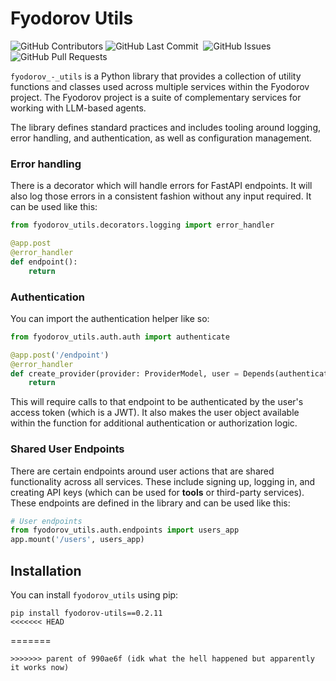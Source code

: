 # Fyodorov Utils

<p>
<img alt="GitHub Contributors" src="https://img.shields.io/github/contributors/fyodorovai/fyodorov-utils" />
<img alt="GitHub Last Commit" src="https://img.shields.io/github/last-commit/fyodorovai/fyodorov-utils" />
<img alt="" src="https://img.shields.io/github/repo-size/fyodorovai/fyodorov-utils" />
<img alt="GitHub Issues" src="https://img.shields.io/github/issues/fyodorovai/fyodorov-utils" />
<img alt="GitHub Pull Requests" src="https://img.shields.io/github/issues-pr/fyodorovai/fyodorov-utils" />
</p>

`fyodorov_-_utils` is a Python library that provides a collection of utility functions and classes used across multiple 
services within the Fyodorov project. The Fyodorov project is a suite of complementary services for working with 
LLM-based agents.

The library defines standard practices and includes tooling around logging, error handling, and authentication, 
as well as configuration management.

### Error handling
There is a decorator which will handle errors for FastAPI endpoints. It will also log those errors in a consistent 
fashion without any input required. It can be used like this:
```Python
from fyodorov_utils.decorators.logging import error_handler

@app.post
@error_handler
def endpoint():
    return 
```

### Authentication
You can import the authentication helper like so:
```Python
from fyodorov_utils.auth.auth import authenticate

@app.post('/endpoint')
@error_handler
def create_provider(provider: ProviderModel, user = Depends(authenticate)):
    return
```

This will require calls to that endpoint to be authenticated by the user's access token (which is a JWT). It also makes 
the user object available within the function for additional authentication or authorization logic.

### Shared User Endpoints
There are certain endpoints around user actions that are shared functionality across all services. These include 
signing up, logging in, and creating API keys (which can be used for **tools** or third-party services). These 
endpoints are defined in the library and can be used like this:

```Python
# User endpoints
from fyodorov_utils.auth.endpoints import users_app
app.mount('/users', users_app)
```

## Installation

You can install `fyodorov_utils` using pip: 
```shell
pip install fyodorov-utils==0.2.11
<<<<<<< HEAD
```
=======
```
>>>>>>> parent of 990ae6f (idk what the hell happened but apparently it works now)
